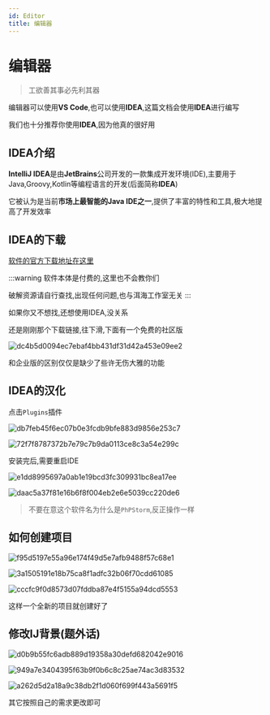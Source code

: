 ```yaml
---
id: Editor
title: 编辑器
---
```


# 编辑器

> 工欲善其事必先利其器

编辑器可以使用**VS Code**,也可以使用**IDEA**,这篇文档会使用**IDEA**进行编写

我们也十分推荐你使用**IDEA**,因为他真的很好用

## IDEA介绍

**IntelliJ IDEA**是由**JetBrains**公司开发的一款集成开发环境(IDE),主要用于Java,Groovy,Kotlin等编程语言的开发(后面简称**IDEA**)

它被认为是当前**市场上最智能的Java IDE之一**,提供了丰富的特性和工具,极大地提高了开发效率

## IDEA的下载

[软件的官方下载地址在这里](//www.jetbrains.com/zh-cn/idea/download/?section=windows)

:::warning
软件本体是付费的,这里也不会教你们

破解资源请自行查找,出现任何问题,也与洱海工作室无关
:::

如果你又不想找,还想使用IDEA,没关系

还是刚刚那个下载链接,往下滑,下面有一个免费的社区版

![dc4b5d0094ec7ebaf4bb431df31d42a453e09ee2](Assets/dc4b5d0094ec7ebaf4bb431df31d42a453e09ee2.png)

和企业版的区别仅仅是缺少了些许无伤大雅的功能

## IDEA的汉化

点击`Plugins`插件

![db7feb45f6ec07b0e3fcdb9bfe883d9856e253c7](Assets/db7feb45f6ec07b0e3fcdb9bfe883d9856e253c7.png)

![72f7f8787372b7e79c7b9da0113ce8c3a54e299c](Assets/72f7f8787372b7e79c7b9da0113ce8c3a54e299c.png)

安装完后,需要重启IDE

![e1dd8995697a0ab1e19bcd3fc309931bc8ea17ee](Assets/e1dd8995697a0ab1e19bcd3fc309931bc8ea17ee.png)

![daac5a37f81e16b6f8f004eb2e6e5039cc220de6](Assets/daac5a37f81e16b6f8f004eb2e6e5039cc220de6.png)

> 不要在意这个软件名为什么是`PhPStorm`,反正操作一样

## 如何创建项目

![f95d5197e55a96e174f49d5e7afb9488f57c68e1](Assets/f95d5197e55a96e174f49d5e7afb9488f57c68e1.png)

![3a1505191e18b75ca8f1adfc32b06f70cdd61085](Assets/3a1505191e18b75ca8f1adfc32b06f70cdd61085.png)

![cccfc9f0d8573d07fddba87e4f5155a94dcd5553](Assets/cccfc9f0d8573d07fddba87e4f5155a94dcd5553.png)

这样一个全新的项目就创建好了

## 修改IJ背景(题外话)

![d0b9b55fc6adb889d19358a30defd682042e9016](Assets/d0b9b55fc6adb889d19358a30defd682042e9016.png)

![949a7e3404395f63b9f0b6c8c25ae74ac3d83532](Assets/949a7e3404395f63b9f0b6c8c25ae74ac3d83532.png)

![a262d5d2a18a9c38db2f1d060f699f443a5691f5](Assets/a262d5d2a18a9c38db2f1d060f699f443a5691f5.png)

其它按照自己的需求更改即可

